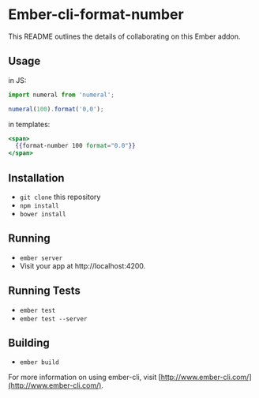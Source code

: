 # Ember-cli-format-number

This README outlines the details of collaborating on this Ember addon.

## Usage

in JS:

```javascript
import numeral from 'numeral';

numeral(100).format('0,0');
```

in templates:

```handlebars
<span>
  {{format-number 100 format="0.0"}}
</span>
```

## Installation

* `git clone` this repository
* `npm install`
* `bower install`

## Running

* `ember server`
* Visit your app at http://localhost:4200.

## Running Tests

* `ember test`
* `ember test --server`

## Building

* `ember build`

For more information on using ember-cli, visit [http://www.ember-cli.com/](http://www.ember-cli.com/).
